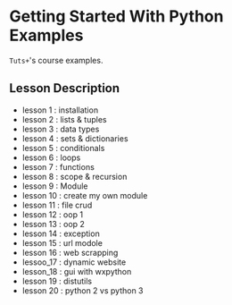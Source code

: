 # Getting Started With Python Examples

`Tuts+`'s course examples.

## Lesson Description

* lesson 1 : installation
* lesson 2 : lists & tuples
* lesson 3 : data types
* lesson 4 : sets & dictionaries
* lesson 5 : conditionals
* lesson 6 : loops
* lesson 7 : functions
* lesson 8 : scope & recursion
* lesson 9 : Module
* lesson 10 : create my own module
* lesson 11 : file crud
* lesson 12 : oop 1
* lesson 13 : oop 2
* lesson 14 : exception
* lesson 15 : url modole
* lesson 16 : web scrapping
* lessoo_17 : dynamic website
* lesson_18 : gui with wxpython
* lesson 19 : distutils
* lesson 20 : python 2 vs python 3